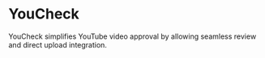 # YouCheck
YouCheck simplifies YouTube video approval by allowing seamless review and direct upload integration.
